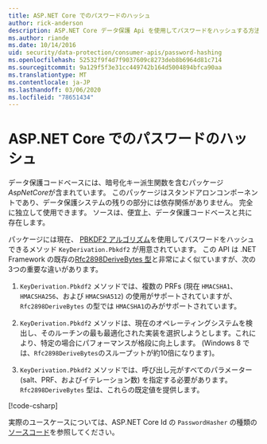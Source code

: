 ```yaml
---
title: ASP.NET Core でのパスワードのハッシュ
author: rick-anderson
description: ASP.NET Core データ保護 Api を使用してパスワードをハッシュする方法について説明します。
ms.author: riande
ms.date: 10/14/2016
uid: security/data-protection/consumer-apis/password-hashing
ms.openlocfilehash: 52532f9f4d7f9037609c8273deb8b6964d81c714
ms.sourcegitcommit: 9a129f5f3e31cc449742b164d5004894bfca90aa
ms.translationtype: MT
ms.contentlocale: ja-JP
ms.lasthandoff: 03/06/2020
ms.locfileid: "78651434"
---
```

# <a name="hash-passwords-in-aspnet-core"></a>ASP.NET Core でのパスワードのハッシュ

データ保護コードベースには、暗号化キー派生関数を含むパッケージ*AspNetCore*が含まれています。 このパッケージはスタンドアロンコンポーネントであり、データ保護システムの残りの部分には依存関係がありません。 完全に独立して使用できます。 ソースは、便宜上、データ保護コードベースと共に存在します。

パッケージには現在、 [PBKDF2 アルゴリズム](https://tools.ietf.org/html/rfc2898#section-5.2)を使用してパスワードをハッシュできるメソッド `KeyDerivation.Pbkdf2` が用意されています。 この API は .NET Framework の既存の[Rfc2898DeriveBytes 型](/dotnet/api/system.security.cryptography.rfc2898derivebytes)と非常によく似ていますが、次の3つの重要な違いがあります。

1. `KeyDerivation.Pbkdf2` メソッドでは、複数の PRFs (現在 `HMACSHA1`、`HMACSHA256`、および `HMACSHA512`) の使用がサポートされていますが、`Rfc2898DeriveBytes` の型では `HMACSHA1`のみがサポートされています。

2. `KeyDerivation.Pbkdf2` メソッドは、現在のオペレーティングシステムを検出し、そのルーチンの最も最適化された実装を選択しようとします。これにより、特定の場合にパフォーマンスが格段に向上します。 (Windows 8 では、`Rfc2898DeriveBytes`のスループットが約10倍になります)。

3. `KeyDerivation.Pbkdf2` メソッドでは、呼び出し元がすべてのパラメーター (salt、PRF、およびイテレーション数) を指定する必要があります。 `Rfc2898DeriveBytes` 型は、これらの既定値を提供します。

[!code-csharp[](password-hashing/samples/passwordhasher.cs)]

実際のユースケースについては、ASP.NET Core Id の `PasswordHasher` の種類の[ソースコード](https://github.com/dotnet/AspNetCore/blob/master/src/Identity/Extensions.Core/src/PasswordHasher.cs)を参照してください。
